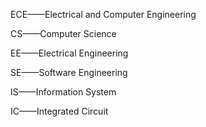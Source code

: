 ECE——Electrical and Computer Engineering

CS——Computer Science

EE——Electrical Engineering

SE——Software Engineering

IS——Information System

IC——Integrated Circuit 